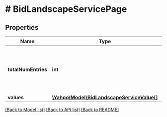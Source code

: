 # # BidLandscapeServicePage

## Properties

Name | Type | Description | Notes
------------ | ------------- | ------------- | -------------
**totalNumEntries** | **int** | &lt;div lang&#x3D;\&quot;ja\&quot;&gt;取得される項目の総件数です。&lt;/div&gt;&lt;br&gt;&lt;div lang&#x3D;\&quot;en\&quot;&gt;The total number of retrieved entries.&lt;/div&gt; | [optional] 
**values** | [**\Yahoo\Model\BidLandscapeServiceValue[]**](BidLandscapeServiceValue.md) |  | [optional] 

[[Back to Model list]](../../README.md#documentation-for-models) [[Back to API list]](../../README.md#documentation-for-api-endpoints) [[Back to README]](../../README.md)


